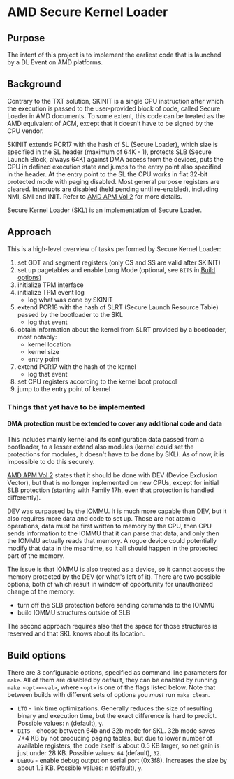 AMD Secure Kernel Loader
========================

## Purpose

The intent of this project is to implement the earliest code that is launched by
a DL Event on AMD platforms.

## Background

Contrary to the TXT solution, SKINIT is a single CPU instruction after which the
execution is passed to the user-provided block of code, called Secure Loader in
AMD documents. To some extent, this code can be treated as the AMD equivalent of
ACM, except that it doesn't have to be signed by the CPU vendor.

SKINIT extends PCR17 with the hash of SL (Secure Loader), which size is
specified in the SL header (maximum of 64K - 1), protects SLB (Secure Launch
Block, always 64K) against DMA access from the devices, puts the CPU in defined
execution state and jumps to the entry point also specified in the header. At
the entry point to the SL the CPU works in flat 32-bit protected mode with
paging disabled. Most general purpose registers are cleared. Interrupts are
disabled (held pending until re-enabled), including NMI, SMI and INIT. Refer to
[AMD APM Vol 2](../references/AMD64-Architecture-Programmers-Manual_Volume-2_Ch15.27_rev3.29.pdf)
for more details.

Secure Kernel Loader (SKL) is an implementation of Secure Loader.

## Approach

This is a high-level overview of tasks performed by Secure Kernel Loader:

1. set GDT and segment registers (only CS and SS are valid after SKINIT)
2. set up pagetables and enable Long Mode (optional, see `BITS` in
   [Build options](#build-options))
3. initialize TPM interface
4. initialize TPM event log
    * log what was done by SKINIT
5. extend PCR18 with the hash of SLRT (Secure Launch Resource Table) passed by
   the bootloader to the SKL
    * log that event
6. obtain information about the kernel from SLRT provided by a bootloader, most
   notably:
    * kernel location
    * kernel size
    * entry point
7. extend PCR17 with the hash of the kernel
    * log that event
8. set CPU registers according to the kernel boot protocol
9. jump to the entry point of kernel

### Things that yet have to be implemented

#### DMA protection must be extended to cover any additional code and data

This includes mainly kernel and its configuration data passed from a bootloader,
to a lesser extend also modules (kernel could set the protections for modules,
it doesn't have to be done by SKL). As of now, it is impossible to do this
securely.

[AMD APM Vol 2](../references/AMD64-Architecture-Programmers-Manual_Volume-2_Ch15.27_rev3.29.pdf)
states that it should be done with DEV (Device Exclusion Vector), but that is no
longer implemented on new CPUs, except for initial SLB protection (starting with
Family 17h, even that protection is handled differently).

DEV was surpassed by the [IOMMU](https://www.amd.com/content/dam/amd/en/documents/processor-tech-docs/specifications/48882_IOMMU.pdf).
It is much more capable than DEV, but it also requires more data and code to set
up. Those are not atomic operations, data must be first written to memory by the
CPU, then CPU sends information to the IOMMU that it can parse that data, and
only then the IOMMU actually reads that memory. A rogue device could potentially
modify that data in the meantime, so it all should happen in the protected part
of the memory.

The issue is that IOMMU is also treated as a device, so it cannot access the
memory protected by the DEV (or what's left of it). There are two possible
options, both of which result in window of opportunity for unauthorized change
of the memory:

* turn off the SLB protection before sending commands to the IOMMU
* build IOMMU structures outside of SLB

The second approach requires also that the space for those structures is
reserved and that SKL knows about its location.

## Build options

There are 3 configurable options, specified as command line parameters for
`make`. All of them are disabled by default, they can be enabled by running
`make <opt>=<val>`, where `<opt>` is one of the flags listed below. Note that
between builds with different sets of options you *must* run `make clean`.

* `LTO` - link time optimizations. Generally reduces the size of resulting
  binary and execution time, but the exact difference is hard to predict.
  Possible values: `n` (default), `y`.
* `BITS` - choose between 64b and 32b mode for SKL. 32b mode saves 7\*4 KB by
  not producing paging tables, but due to lower number of available registers,
  the code itself is about 0.5 KB larger, so net gain is just under 28 KB.
  Possible values: `64` (default), `32`.
* `DEBUG` - enable debug output on serial port (0x3f8). Increases the size by
  about 1.3 KB. Possible values: `n` (default), `y`.
